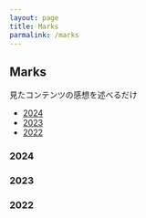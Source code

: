 ```yaml
---
layout: page
title: Marks
parmalink: /marks
---
```

## Marks

見たコンテンツの感想を述べるだけ

- [2024](#2024)
- [2023](#2023)
- [2022](#2022)

### 2024

### 2023

### 2022
